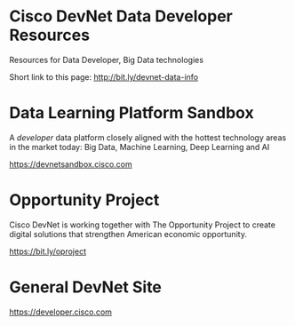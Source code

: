# Cisco DevNet Data Developer Resources
Resources for Data Developer, Big Data technologies

Short link to this page: http://bit.ly/devnet-data-info

# Data Learning Platform Sandbox

A *developer* data platform closely aligned with the hottest technology areas in the market today: Big Data, Machine Learning, Deep Learning and AI

https://devnetsandbox.cisco.com


# Opportunity Project

Cisco DevNet is working together with The Opportunity Project to create digital solutions that strengthen American economic opportunity.

https://bit.ly/oproject

# General DevNet Site

https://developer.cisco.com
